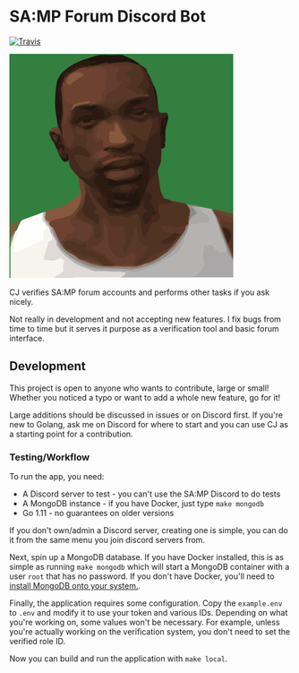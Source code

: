 # SA:MP Forum Discord Bot

[![Travis](https://img.shields.io/travis/Southclaws/cj.svg)](https://travis-ci.org/Southclaws/cj)

![CJ](cj.png)

CJ verifies SA:MP forum accounts and performs other tasks if you ask nicely.

Not really in development and not accepting new features. I fix bugs from time
to time but it serves it purpose as a verification tool and basic forum
interface.

## Development

This project is open to anyone who wants to contribute, large or small! Whether
you noticed a typo or want to add a whole new feature, go for it!

Large additions should be discussed in issues or on Discord first. If you're new
to Golang, ask me on Discord for where to start and you can use CJ as a starting
point for a contribution.

### Testing/Workflow

To run the app, you need:

- A Discord server to test - you can't use the SA:MP Discord to do tests
- A MongoDB instance - if you have Docker, just type `make mongodb`
- Go 1.11 - no guarantees on older versions

If you don't own/admin a Discord server, creating one is simple, you can do it
from the same menu you join discord servers from.

Next, spin up a MongoDB database. If you have Docker installed, this is as
simple as running `make mongodb` which will start a MongoDB container with a
user `root` that has no password. If you don't have Docker, you'll need to
[install MongoDB onto your system.](https://docs.mongodb.com/manual/installation/).

Finally, the application requires some configuration. Copy the `example.env` to
`.env` and modify it to use your token and various IDs. Depending on what you're
working on, some values won't be necessary. For example, unless you're actually
working on the verification system, you don't need to set the verified role ID.

Now you can build and run the application with `make local`.
